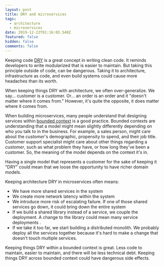 ```yaml
---
layout: post
title: DRY and microservices
tags:
  - architecture
  - microservices
date: 2019-12-22T01:16:03.540Z
featured: false
hidden: false
comments: false
---
```

Keeping code [DRY](https://en.wikipedia.org/wiki/Don%27t_repeat_yourself) is a great concept in writing clean code. It reminds developers to write modularized that is easier to maintain. But taking this principle outside of code, can be dangerous. Taking it to architecture, infrastructure as code, and even build systems could cause more headaches than its worth.

<!--more--> 

When keeping things DRY with architecture, we often over-generalize. We say... customer is a customer. Or... an order is an order and it "doesn't matter where it comes from." However, it's quite the opposite, it does matter where it comes from. 

When building microservices, many people understand that designing services within [bounded context](https://martinfowler.com/bliki/BoundedContext.htmlhttps://martinfowler.com/bliki/BoundedContext.html) is a good practice. Bounded contexts are understanding that a model might mean slightly differently depending on who you talk to in the business. For example, a sales person, might care about the *customer*'s demographic, propensity to spend, and their job title. Customer support specialist might care about other things regarding a *customer*, such as what problem they have, or how long they've been a customer. So, the meaning of the model depends on the context it's in.

Having a single model that represents a customer for the sake of keeping it "DRY" could mean that we loose the opportunity to have richer domain models. 

Keeping architecture DRY in microservices often means:

* We have more shared services in the system
* We create more network latency within the system
* We introduce more risk of escalating failure. If one of those shared services go down, it could bring down the entire system
* If we build a shared library instead of a service, we couple the deployment. A change to the library could mean many service deployments .
* If we take it too far, we start building a distributed monolith. We probably deploy all the services together because it's hard to make a change that doesn't touch multiple services.

Keeping things DRY within a bounded context is great. Less code to maintain, easier to maintain, and there will be less technical debt. Keeping things DRY across bounded context could have dangerous side effects.
